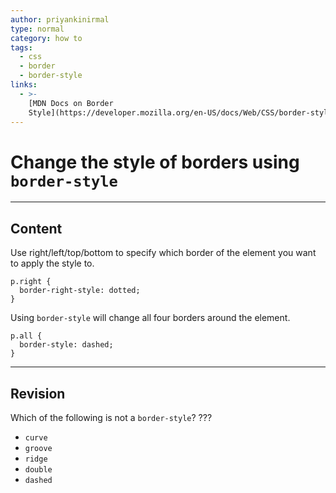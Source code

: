 ```yaml
---
author: priyankinirmal
type: normal
category: how to
tags:
  - css
  - border
  - border-style
links:
  - >-
    [MDN Docs on Border
    Style](https://developer.mozilla.org/en-US/docs/Web/CSS/border-style){website}
---
```


# Change the style of borders using `border-style`


---

## Content

Use right/left/top/bottom to specify which border of the element you want to apply the style to.

```plain-text
p.right {
  border-right-style: dotted;
}
```

Using `border-style` will change all four borders around the element.

```plain-text
p.all {
  border-style: dashed;
}
```


---

## Revision

Which of the following is not a `border-style`? ???

- `curve`
- `groove`
- `ridge`
- `double`
- `dashed`
 
